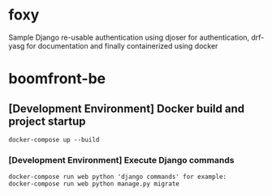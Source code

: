 # foxy
Sample Django re-usable authentication using djoser for authentication, drf-yasg for documentation and finally containerized using docker

# boomfront-be

## [Development Environment] Docker build and project startup
```
docker-compose up --build
```



### [Development Environment] Execute Django commands
```
docker-compose run web python 'django commands' for example:
docker-compose run web python manage.py migrate
```

